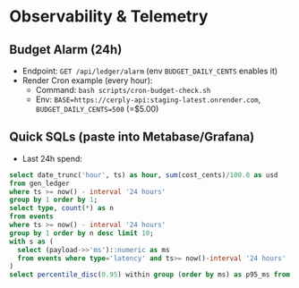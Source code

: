 # Observability & Telemetry

## Budget Alarm (24h)
- Endpoint: `GET /api/ledger/alarm` (env `BUDGET_DAILY_CENTS` enables it)
- Render Cron example (every hour):
  - Command: `bash scripts/cron-budget-check.sh`
  - Env: `BASE=https://cerply-api:staging-latest.onrender.com`, `BUDGET_DAILY_CENTS=500` (=$5.00)

## Quick SQLs (paste into Metabase/Grafana)
- Last 24h spend:
```sql
select date_trunc('hour', ts) as hour, sum(cost_cents)/100.0 as usd
from gen_ledger
where ts >= now() - interval '24 hours'
group by 1 order by 1;
select type, count(*) as n
from events
where ts >= now() - interval '24 hours'
group by 1 order by n desc limit 10;
with s as (
  select (payload->>'ms')::numeric as ms
  from events where type='latency' and ts>= now()-interval '24 hours'
)
select percentile_disc(0.95) within group (order by ms) as p95_ms from s;
```
